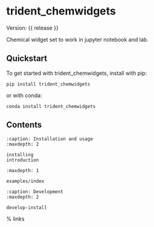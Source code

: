 # trident_chemwidgets

Version: {{ release }}

Chemical widget set to work in jupyter notebook and lab.

## Quickstart

To get started with trident_chemwidgets, install with pip:

```
pip install trident_chemwidgets
```

or with conda:

```
conda install trident_chemwidgets
```

## Contents

```{toctree}
:caption: Installation and usage
:maxdepth: 2

installing
introduction
```

```{toctree}
:maxdepth: 1

examples/index
```

```{toctree}
:caption: Development
:maxdepth: 2

develop-install
```

% links

[jupyter widgets]: https://jupyter.org/widgets.html
[notebook]: https://jupyter-notebook.readthedocs.io/en/latest/
